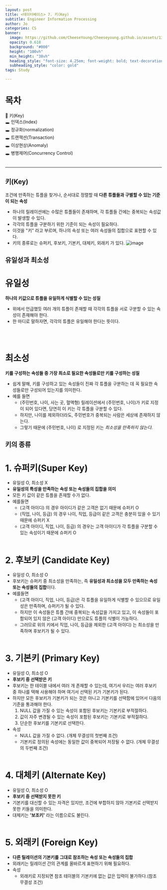```yaml
---
layout: post
title: <데이터베이스> 7. 키(Key)
subtitle: Engineer Information Processing
author: Jo
categories: CS
banner:
  image: https://github.com/CheeseYoung/Cheeseyoung.github.io/assets/132384527/16073ac5-32b5-4eb4-9a44-9aaf4fc9dc2e
  opacity: 0.618
  background: "#000"
  height: "100vh"
  min_height: "38vh"
  heading_style: "font-size: 4.25em; font-weight: bold; text-decoration: underline"
  subheading_style: "color: gold"
tags: Study

---
```



# 목차
📌 키(Key) <br>
🕳 인덱스(Index) <br>
🕳 정규화(normalization) <br>
🕳 트랜잭션(Transaction) <br>
🕳 이상현상(Anomaly) <br>
🕳 병행제어(Concurrency Control) <br>
<br>
<hr>



## 키(Key)
조건에 만족하는 튜플을 찾거나, 순서대로 정렬할 때 **다른 튜플들과 구별할 수 있는 기준이 되는 속성**
- 하나의 릴레이션에는 수많은 튜플들이 존재하며, 각 튜플들 간에는 중복되는 속성값이 발생할 수 있다.
- 각각의 튜플을 구분하기 위한 기준이 되는 속성이 필요하다.
- 이것을 "키" 라고 부르며, 하나의 속성 또는 여러 속성들의 집합으로 표현할 수 있다.
- 키의 종류로는 슈퍼키, 후보키, 기본키, 대체키, 외래키 가 있다.
![image](https://github.com/CheeseYoung/Cheeseyoung.github.io/assets/132384527/16073ac5-32b5-4eb4-9a44-9aaf4fc9dc2e)


## 유일성과 최소성
# 유일성
**하나의 키값으로 튜플을 유일하게 식별할 수 있는 성질**
- 위에서 언급했듯 여러 개의 튜플이 존재할 때 각각의 튜플을 서로 구분할 수 있는 속성이 존재해야 한다.
- 한 마디로 말하자면, 각각의 튜플은 유일해야 한다는 뜻이다.

<br><br>
# 최소성
**키를 구성하는 속성들 중 가장 최소로 필요한 속성들로만 키를 구성하는 성질**
- 쉽게 말해, 키를 구성하고 있는 속성들이 진짜 각 튜플을 구분하는 데 꼭 필요한 속성들로만 구성되어 있는지를 의미한다.
- 예를 들면
  - (주민번호, 나이, 사는 곳, 혈액형) 릴레이션에서 (주민번호, 나이)가 키로 지정이 되어 있다면, 당연히 이 키는 각 튜플을 구분할 수 있다.
  - 하지만, 나이를 제외하더라도, 주민번호가 중복되는 사람은 세상에 존재하지 않는다.
  - 그렇기 때문에 (주민번호, 나이) 로 지정된 키는 *최소성을 만족하지 않는다.* 

## 키의 종류
# 1. 슈퍼키(Super Key)
- 유일성 O, 최소성 X
- **유일성의 특성을 만족하는 속성 또는 속성들의 집합을 의미**
- 모든 키 값이 같은 튜플을 존재할 수가 없다.
- 예를들면
  - (고객 아이디) 의 경우 아이디가 같은 고객은 없기 때문에 슈퍼키 O
  - (직업, 나이, 등급) 의 경우 나이, 직업, 등급이 같은 고객은 충분히 있을 수 있기 때문에 슈퍼키 X
  - (고객 아이디, 직업, 나이, 등급) 의 경우는 고객 아이디가 각 튜플을 구분할 수 있는 속성이기 때문에 슈퍼키 O
<br><br>

# 2. 후보키 (Candidate Key)
- 유일성 O, 최소성 O
- 후보키는 슈퍼키 중 최소성을 만족하는, 즉 **유일성과 최소성을 모두 만족하는 속성 또는 속성들의 집합**이다.
- 예를들면
  - (고객 아이디, 직업, 나이, 등급)은 각 튜플을 유일하게 식별할 수 있으므로 유일성은 만족하며, 슈퍼키가 될 수 있다.
  - 하지만 이 속성들은 튜플 간에 중복되는 속성값을 가지고 있고, 이 속성들이 포함되어 있지 않은 (고객 아이디) 만으로도 튜플의 식별이 가능하다.
  - 그러므로 위의 키에서 직업, 나이, 등급을 제외한 (고객 아이디) 는 최소성을 만족하며 후보키가 될 수 있다.
<br><br>

# 3. 기본키 (Primary Key)
- 유일성 O, 최소성 O
- **후보키 중 선택받은 키**
- 후보키는 한 테이블 내에서 여러 개 존재할 수 있는데, 여기서 우리는 여러 후보키 중 하나를 택해 사용해야 하며 여기서 선택된 키가 기본키가 된다.
- 하지만 모든 후보키가 기본키가 되는 것은 아니고 기본키를 선택함에 있어서 다음의 기준을 통과해야 한다.
  1. NULL 값을 가질 수 있는 속성이 포함된 후보키는 기본키로 부적절하다.
  2. 값이 자주 변경될 수 있는 속성이 포함된 후보키는 기본키로 부적절하다.
  3. 단순한 후보키를 기본키로 선택한다.
- 속성
  - NULL 값을 가질 수 없다. (개체 무결성의 첫번째 조건)
  - 기본키로 정의된 속성에는 동일한 값이 중복되어 저장될 수 없다. (개체 무결성의 두번째 조건)
<br><br>

# 4. 대체키 (Alternate Key)
- 유일성 O, 최소성 O
- **후보키 중 선택받지 못한 키**
- 기본키를 대신할 수 있는 자격은 있지만, 조건에 부합하지 않아 기본키로 선택받지 못한 키들을 의미한다.
- 대체키는 **'보조키'** 라는 이름으로도 불린다.
<br><br>

# 5. 외래키 (Foreign Key)
- **다른 릴레이션의 기본키를 그대로 참조하는 속성 또는 속성들의 집합**
- 외래키는 릴레이션 간의 관계를 올바르게 표현하기 위해 필요하다.
- 속성
  - 외래키로 지정되면 참조 테이블의 기본키에 없는 값은 입력이 불가하다.(참조 무결성 조건)
 














